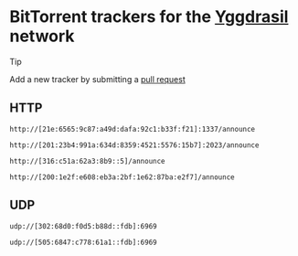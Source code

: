 # BitTorrent trackers for the [Yggdrasil](https://yggdrasil-network.github.io/) network

> [!TIP]
> Add a new tracker by submitting a [pull request](https://github.com/YGGverse/yggdrasil-trackers/pulls)

## HTTP

```
http://[21e:6565:9c87:a49d:dafa:92c1:b33f:f21]:1337/announce

http://[201:23b4:991a:634d:8359:4521:5576:15b7]:2023/announce

http://[316:c51a:62a3:8b9::5]/announce

http://[200:1e2f:e608:eb3a:2bf:1e62:87ba:e2f7]/announce
```

## UDP

```
udp://[302:68d0:f0d5:b88d::fdb]:6969

udp://[505:6847:c778:61a1::fdb]:6969
```
